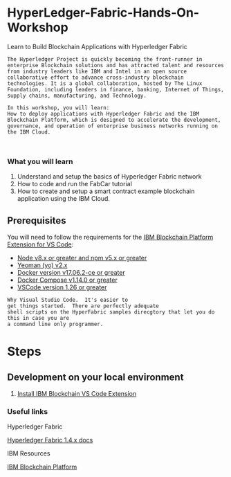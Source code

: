 # HyperLedger-Fabric-Hands-On-Workshop
Learn to Build Blockchain Applications with Hyperledger Fabric


```
The Hyperledger Project is quickly becoming the front-runner in enterprise Blockchain solutions and has attracted talent and resources from industry leaders like IBM and Intel in an open source collaborative effort to advance cross-industry blockchain technologies. It is a global collaboration, hosted by The Linux Foundation, including leaders in finance, banking, Internet of Things, supply chains, manufacturing, and Technology.

In this workshop, you will learn:
How to deploy applications with Hyperledger Fabric and the IBM Blockchain Platform, which is designed to accelerate the development, governance, and operation of enterprise business networks running on the IBM Cloud.



```
### What you will learn
1. Understand and setup the basics of Hyperledger Fabric network
1. How to code and run the FabCar tutorial
1. How to create and setup a smart contract example blockchain application using the IBM Cloud.

## Prerequisites
You will need to follow the requirements for the [IBM Blockchain Platform Extension for VS Code](https://github.com/IBM-Blockchain/blockchain-vscode-extension/blob/master/README.md#requirements):


- [Node v8.x or greater and npm v5.x or greater](https://nodejs.org/en/download/)
- [Yeoman (yo) v2.x](http://yeoman.io/)
- [Docker version v17.06.2-ce or greater](https://www.docker.com/get-docker)
- [Docker Compose v1.14.0 or greater](https://docs.docker.com/compose/install/)
- [VSCode version 1.26 or greater](https://code.visualstudio.com)

```
Why Visual Studio Code.  It's easier to 
get things started.  There are perfectly adequate
shell scripts on the HyperFabric samples direcgtory that let you do this in case you are
a command line only programmer.
```

# Steps
## Development on your local environment
1. [Install IBM Blockchain VS Code Extension](#step-1-Install-IBM-Blockchain-VS-Code-Extension)


### Useful links
Hyperledger Fabric

[Hyperledger Fabric 1.4.x docs](https://hyperledger-fabric.readthedocs.io/en/release-1.4/)

IBM Resources

[IBM Blockchain Platform](https://www.ibm.com/blockchain/platform)
